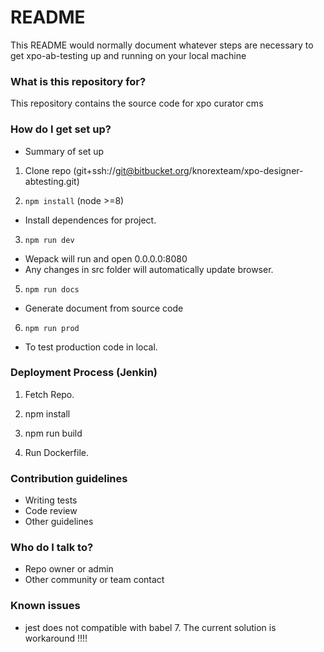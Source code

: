# README #

This README would normally document whatever steps are necessary to get xpo-ab-testing up and running on your local machine

### What is this repository for? ###
This repository contains the source code for xpo curator cms

### How do I get set up? ###

* Summary of set up
1. Clone repo (git+ssh://git@bitbucket.org/knorexteam/xpo-designer-abtesting.git)

2. `npm install` (node >=8)
-  Install dependences for project.

3. `npm run dev` 
-  Wepack will run and open 0.0.0.0:8080
-  Any changes in src folder will automatically update browser.

5. `npm run docs`
-  Generate document from source code

6. `npm run prod`
-  To test production code in local.

### Deployment Process (Jenkin)

1. Fetch Repo.

2. npm install

3. npm run build

4. Run Dockerfile.

### Contribution guidelines ###

* Writing tests
* Code review
* Other guidelines

### Who do I talk to? ###

* Repo owner or admin
* Other community or team contact

### Known issues
* jest does not compatible with babel 7. The current solution is workaround !!!!